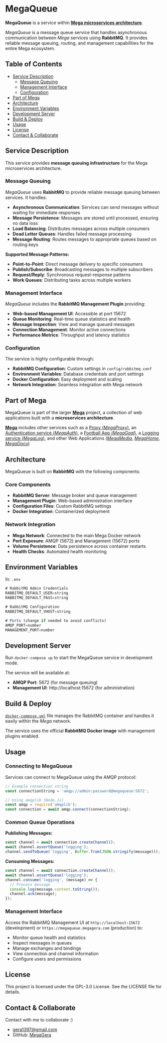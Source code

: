 # MegaQueue

**MegaQueue** is a service within [**Mega microservices architecture**](https://github.com/MegaGera/Mega).

*MegaQueue* is a message queue service that handles asynchronous communication between *Mega* services using **RabbitMQ**. It provides reliable message queuing, routing, and management capabilities for the entire Mega ecosystem.

## Table of Contents

- [Service Description](#service-description)
  - [Message Queuing](#message-queuing)
  - [Management Interface](#management-interface)
  - [Configuration](#configuration)
- [Part of Mega](#part-of-mega)
- [Architecture](#architecture)
- [Environment Variables](#environment-variables)
- [Development Server](#development-server)
- [Build & Deploy](#build--deploy)
- [Usage](#usage)
- [License](#license)
- [Contact & Collaborate](#contact--collaborate)

## Service Description

This service provides **message queuing infrastructure** for the Mega microservices architecture.

### Message Queuing

*MegaQueue* uses **RabbitMQ** to provide reliable message queuing between services. It handles:

- **Asynchronous Communication**: Services can send messages without waiting for immediate responses
- **Message Persistence**: Messages are stored until processed, ensuring no data loss
- **Load Balancing**: Distributes messages across multiple consumers
- **Dead Letter Queues**: Handles failed message processing
- **Message Routing**: Routes messages to appropriate queues based on routing keys

**Supported Message Patterns:**
- **Point-to-Point**: Direct message delivery to specific consumers
- **Publish/Subscribe**: Broadcasting messages to multiple subscribers
- **Request/Reply**: Synchronous request-response patterns
- **Work Queues**: Distributing tasks across multiple workers

### Management Interface

*MegaQueue* includes the **RabbitMQ Management Plugin** providing:

- **Web-based Management UI**: Accessible at port 15672
- **Queue Monitoring**: Real-time queue statistics and health
- **Message Inspection**: View and manage queued messages
- **Connection Management**: Monitor active connections
- **Performance Metrics**: Throughput and latency statistics

### Configuration

The service is highly configurable through:

- **RabbitMQ Configuration**: Custom settings in `config/rabbitmq.conf`
- **Environment Variables**: Database credentials and port settings
- **Docker Configuration**: Easy deployment and scaling
- **Network Integration**: Seamless integration with Mega network

## Part of Mega

MegaQueue is part of the larger [**Mega**](https://github.com/MegaGera/Mega) project, a collection of web applications built with a **microservices architecture**.

[**Mega**](https://github.com/MegaGera/Mega) includes other services such as a [Proxy (*MegaProxy*)](https://github.com/MegaGera/MegaProxy), an [Authentication service (*MegaAuth*)](https://github.com/MegaGera/MegaAuth), a [Football App (*MegaGoal*)](https://github.com/MegaGera/MegaGoal), a [Logging service (*MegaLog*)](https://github.com/MegaGera/MegaLog), and other Web Applications ([*MegaMedia*](https://github.com/MegaGera/MegaMedia), [*MegaHome*](https://github.com/MegaGera/MegaHome), [*MegaDocu*](https://docusaurus.io/))

## Architecture

MegaQueue is built on **RabbitMQ** with the following components:

### Core Components
- **RabbitMQ Server**: Message broker and queue management
- **Management Plugin**: Web-based administration interface
- **Configuration Files**: Custom RabbitMQ settings
- **Docker Integration**: Containerized deployment

### Network Integration
- **Mega Network**: Connected to the main Mega Docker network
- **Port Exposure**: AMQP (5672) and Management (15672) ports
- **Volume Persistence**: Data persistence across container restarts
- **Health Checks**: Automated health monitoring

## Environment Variables

In: `.env`

```javascript
# RabbitMQ Admin Credentials
RABBITMQ_DEFAULT_USER=string
RABBITMQ_DEFAULT_PASS=string

# RabbitMQ Configuration
RABBITMQ_DEFAULT_VHOST=string

# Ports (change if needed to avoid conflicts)
AMQP_PORT=number
MANAGEMENT_PORT=number
```

## Development Server

Run `docker-compose up` to start the MegaQueue service in development mode.

The service will be available at:
- **AMQP Port**: 5672 (for message queuing)
- **Management UI**: http://localhost:15672 (for administration)

## Build & Deploy

[`docker-compose.yml`](docker-compose.yml) file manages the RabbitMQ container and handles it easily within the *Mega* network.

The service uses the official **RabbitMQ Docker image** with management plugins enabled.

## Usage

### Connecting to MegaQueue

Services can connect to MegaQueue using the AMQP protocol:

```javascript
// Example connection string
const connectionString = 'amqp://admin:password@megaqueue:5672';

// Using amqplib (Node.js)
const amqp = require('amqplib');
const connection = await amqp.connect(connectionString);
```

### Common Queue Operations

**Publishing Messages:**
```javascript
const channel = await connection.createChannel();
await channel.assertQueue('logging');
channel.sendToQueue('logging', Buffer.from(JSON.stringify(message)));
```

**Consuming Messages:**
```javascript
const channel = await connection.createChannel();
await channel.assertQueue('logging');
channel.consume('logging', (message) => {
  // Process message
  console.log(message.content.toString());
  channel.ack(message);
});
```

### Management Interface

Access the RabbitMQ Management UI at `http://localhost:15672` (development) or `https://megaqueue.megagera.com` (production) to:

- Monitor queue health and statistics
- Inspect messages in queues
- Manage exchanges and bindings
- View connection and channel information
- Configure users and permissions

## License

This project is licensed under the GPL-3.0 License. See the LICENSE file for details.

## Contact & Collaborate

Contact with me to collaborate :)

- gera1397@gmail.com
- GitHub: [MegaGera](https://github.com/MegaGera)
